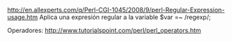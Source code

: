 http://en.allexperts.com/q/Perl-CGI-1045/2008/9/perl-Regular-Expression-usage.htm
Aplica una expresión regular a la variable
$var =~ /regexp/;


Operadores:
http://www.tutorialspoint.com/perl/perl_operators.htm
